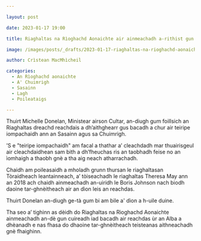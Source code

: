 ```yaml
---

layout: post

date: 2023-01-17 19:00

title: Riaghaltas na Rìoghachd Aonaichte air ainmeachadh a-rithist gun cur iad bacadh air teiripe iompachaidh

image: /images/posts/_drafts/2023-01-17-riaghaltas-na-rioghachd-aonaichte-air-ainmeachadh-a-rithist-gun-cur-iad-bacadh-air-teiripe-iompachaidh.webp

author: Crìstean MacMhìcheil

categories:
  - An Rìoghachd aonaichte
  - A' Chuimrigh
  - Sasainn
  - Lagh
  - Poileataigs

---
```


Thuirt Michelle Donelan, Ministear airson Cultar, an-diugh gum foillsich an Riaghaltas dreachd reachdais a dh’aithghearr gus bacadh a chur air teiripe iompachaidh ann an Sasainn agus sa Chuimrigh.

’S e "teiripe iompachaidh" am facal a thathar a’ cleachdadh mar thuairisgeul air cleachdaidhean sam bith a dh’fheuchas ris an taobhadh feise no an ìomhaigh a thaobh gnè a tha aig neach atharrachadh.

Chaidh am poileasaidh a mholadh grunn thursan le riaghaltasan Tòraidheach leantainneach, a’ tòiseachadh le riaghaltas Theresa May ann an 2018 ach chaidh ainmeachadh an-uiridh le Boris Johnson nach biodh daoine tar-ghnèitheach air an dìon leis an reachdas.

Thuirt Donelan an-diugh ge-tà gum bi am bile a' dìon a h-uile duine.

Tha seo a’ tighinn as dèidh do Riaghaltas na Rìoghachd Aonaichte ainmeachadh an-dè gun cuireadh iad bacadh air reachdas ùr an Alba a dhèanadh e nas fhasa do dhaoine tar-ghnèitheach teisteanas aithneachadh gnè fhaighinn.
